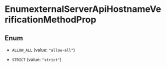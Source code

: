 

# EnumexternalServerApiHostnameVerificationMethodProp

## Enum


* `ALLOW_ALL` (value: `"allow-all"`)

* `STRICT` (value: `"strict"`)



